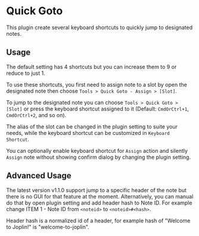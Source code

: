 # Quick Goto

This plugin create several keyboard shortcuts to quickly jump to designated notes.

## Usage

The default setting has 4 shortcuts but you can increase them to 9 or reduce to just 1.

To use these shortcuts, you first need to assign note to a slot by open the designated note then choose `Tools > Quick Goto - Assign > [Slot]`.

To jump to the designated note you can choose `Tools > Quick Goto > [Slot]` or press the keyboard shortcut assigned to it (Default: `CmdOrCtrl+1`, `CmdOrCtrl+2`, and so on).

The alias of the slot can be changed in the plugin setting to suite your needs, while the keyboard shortcut can be customized in `Keyboard Shortcut`.

You can optionally enable keyboard shortcut for `Assign` action and silently `Assign` note without showing confirm dialog by changing the plugin setting.

## Advanced Usage

The latest version v1.1.0 support jump to a specific header of the note but there is no GUI for that feature at the moment. Alternatively, you can manual do that by open plugin setting and add header hash to Note ID. For example change ITEM 1 - Note ID from `<noteid>` to `<noteid>#<hash>`.

Header hash is a normalized id of a header, for example hash of "Welcome to Joplin!" is "welcome-to-joplin".

